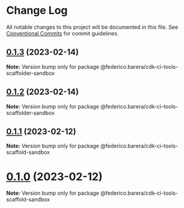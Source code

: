 # Change Log

All notable changes to this project will be documented in this file.
See [Conventional Commits](https://conventionalcommits.org) for commit guidelines.

## [0.1.3](https://github.com/federicobarera/cdk-ci-tools/compare/v0.1.2...v0.1.3) (2023-02-14)

**Note:** Version bump only for package @federico.barera/cdk-ci-tools-scaffolder-sandbox





## [0.1.2](https://github.com/federicobarera/cdk-ci-tools/compare/v0.1.1...v0.1.2) (2023-02-14)

**Note:** Version bump only for package @federico.barera/cdk-ci-tools-scaffolder-sandbox





## [0.1.1](https://github.com/federicobarera/cdk-ci-tools/compare/v0.1.0...v0.1.1) (2023-02-12)

**Note:** Version bump only for package @federico.barera/cdk-ci-tools-scaffold-sandbox





# [0.1.0](https://github.com/federicobarera/cdk-ci-tools/compare/v0.0.1...v0.1.0) (2023-02-12)

**Note:** Version bump only for package @federico.barera/cdk-ci-tools-scaffold-sandbox
